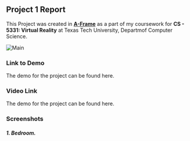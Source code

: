 ## Project 1 Report

This Project was created in [**A-Frame**](https://aframe.io) as a part of my coursework for **CS - 5331: Virtual Reality** at Texas Tech University, Departmof Computer Science.

![Main](../screenshots/main.jpg)



### Link to Demo ###
The demo for the project can be found here.

### Video Link ###
The demo for the project can be found here.

### Screenshots ###
##### 1. Bedroom. #####
